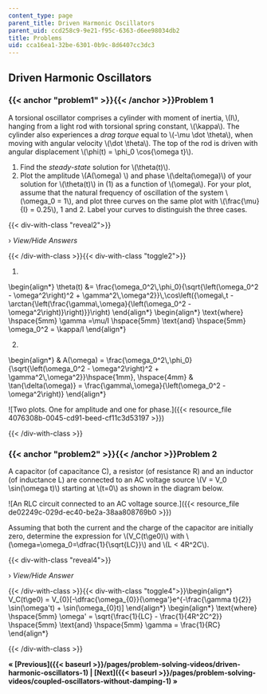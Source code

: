 ```yaml
---
content_type: page
parent_title: Driven Harmonic Oscillators
parent_uid: ccd258c9-9e21-f95c-6363-d6ee98034db2
title: Problems
uid: cca16ea1-32be-6301-0b9c-8d6407cc3dc3
---
```


Driven Harmonic Oscillators
---------------------------

### {{< anchor "problem1" >}}{{< /anchor >}}Problem 1

A torsional oscillator comprises a cylinder with moment of inertia, \\(I\\), hanging from a light rod with torsional spring constant, \\(\\kappa\\). The cylinder also experiences a _drag torque_ equal to \\(-\\mu \\dot \\theta\\), when moving with angular velocity \\(\\dot \\theta\\). The top of the rod is driven with angular displacement \\(\\phi(t) = \\phi\_0 \\cos{\\omega t}\\).

1.  Find the _steady-state_ solution for \\(\\theta(t)\\).
2.  Plot the amplitude \\(A(\\omega) \\) and phase \\(\\delta(\\omega)\\) of your solution for \\(\\theta(t)\\) in (1) as a function of \\(\\omega\\). For your plot, assume that the natural frequency of oscillation of the system \\(\\omega\_0 = 1\\), and plot three curves on the same plot with \\(\\frac{\\mu}{I} = 0.25\\), 1 and 2. Label your curves to distinguish the three cases.

{{< div-with-class "reveal2">}}

› _View/Hide Answers_

{{< /div-with-class >}}{{< div-with-class "toggle2">}}

1.

\\begin{align\*} \\theta(t) &= \\frac{\\omega\_0^2\\,\\phi\_0}{\\sqrt{\\left(\\omega\_0^2 - \\omega^2\\right)^2 + \\gamma^2\\,\\omega^2}}\\,\\cos\\left({\\omega\\,t - \\arctan{\\left(\\frac{\\gamma\\,\\omega}{\\left(\\omega\_0^2 -\\omega^2\\right)}\\right)}}\\right) \\end{align\*} \\begin{align\*} \\text{where} \\hspace{5mm} \\gamma =\\mu/I \\hspace{5mm} \\text{and} \\hspace{5mm} \\omega\_0^2 = \\kappa/I \\end{align\*}

2.

\\begin{align\*} & A(\\omega) = \\frac{\\omega\_0^2\\,\\phi\_0}{\\sqrt{\\left(\\omega\_0^2 - \\omega^2\\right)^2 + \\gamma^2\\,\\omega^2}}\\hspace{1mm}, \\hspace{4mm} & \\tan{\\delta(\\omega)} = \\frac{\\gamma\\,\\omega}{\\left(\\omega\_0^2 -\\omega^2\\right)} \\end{align\*}

![Two plots. One for amplitude and one for phase.]({{< resource_file 4076308b-0045-cd91-beed-cf11c3d53197 >}})

{{< /div-with-class >}}

### {{< anchor "problem2" >}}{{< /anchor >}}Problem 2

A capacitor (of capacitance C), a resistor (of resistance R) and an inductor (of inductance L) are connected to an AC voltage source \\(V = V\_0 \\sin(\\omega t)\\) starting at \\(t=0\\) as shown in the diagram below.

![An RLC circuit connected to an AC voltage source.]({{< resource_file de02249c-029d-ec40-be2a-38aa808769b0 >}})

Assuming that both the current and the charge of the capacitor are initially zero, determine the expression for \\(V\_C(t\\ge0)\\) with \\(\\omega=\\omega\_0=\\dfrac{1}{\\sqrt{LC}}\\) and \\(L \< 4R^2C\\).

{{< div-with-class "reveal4">}}

› _View/Hide Answer_

{{< /div-with-class >}}{{< div-with-class "toggle4">}}\\begin{align\*} V\_C(t\\ge0) = V\_{0}\[-\\dfrac{\\omega\_{0}}{\\omega'}e^{-\\frac{\\gamma t}{2}} \\sin(\\omega't) + \\sin(\\omega\_{0}t)\] \\end{align\*} \\begin{align\*} \\text{where} \\hspace{5mm} \\omega' = \\sqrt{\\frac{1}{LC} - \\frac{1}{4R^2C^2}} \\hspace{5mm} \\text{and} \\hspace{5mm} \\gamma = \\frac{1}{RC} \\end{align\*}

{{< /div-with-class >}}

**« [Previous]({{< baseurl >}}/pages/problem-solving-videos/driven-harmonic-oscillators-1) | [Next]({{< baseurl >}}/pages/problem-solving-videos/coupled-oscillators-without-damping-1) »**